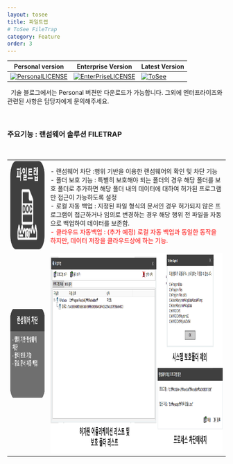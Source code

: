 ```yaml
---
layout: tosee
title: 파일트랩
# ToSee FileTrap
category: Feature
order: 3
---
```

Personal version | Enterprise Version | Latest Version 
-------| ------- | -------
[![PersonalLICENSE](https://img.shields.io/badge/Personal_Version_license-freeware-lightgrey.svg)](https://www.isecurekr.com) | [![EnterPriseLICENSE](https://img.shields.io/badge/Enterprise_Version_license-Limited_time_license-blue.svg)](http://tosee.isecurekr.com/) | [![ToSee](https://img.shields.io/badge/ToSee-v2.0.0-orange)](http://tosee.isecurekr.com/)  


&nbsp;
기술 블로그에서는 Personal 버젼만 다운로드가 가능합니다. 그외에 엔터프라이즈와 관련된 사항은 담당자에게 문의해주세요.

&nbsp;
&nbsp;
### 주요기능 : 랜섬웨어 솔루션 FILETRAP
&nbsp;

|||
|:-----:|:-----|
| <img src="../../img/pic_btn02.png" width="205px" height="205px"/> | - 랜섬웨어 차단 :행위 기반을 이용한 랜섬웨어의 확인 및 차단 기능 <br> - 폴더 보호 기능 : 특별히 보호해야 되는 폴더의 경우 해당 폴더를 보호 폴더로 추가하면 해당 폴더 내의 데이터에 대하여 허가된 프로그램만 접근이 가능하도록 설정 <br> - 로컬 자동 백업  : 지정된 파일 형식의 문서인 경우 허가되지 않은 프로그램이 접근하거나 임의로 변경하는 경우 해당 행위 전 파일을 자동으로 백업하여 데이터를 보존함. <br> <span style="color:red"> - 클라우드 자동백업 : (추가 예정) 로컬 자동 백업과 동일한 동작을 하지만, 데이터 저장을 클라우드상에 하는 기능. </span> |
| <img src="../../img/pic_L02.png" width="205px" height="205px"/> | <img src="../../img/pic_screen02.png" width="1007px" height="463px"/> |